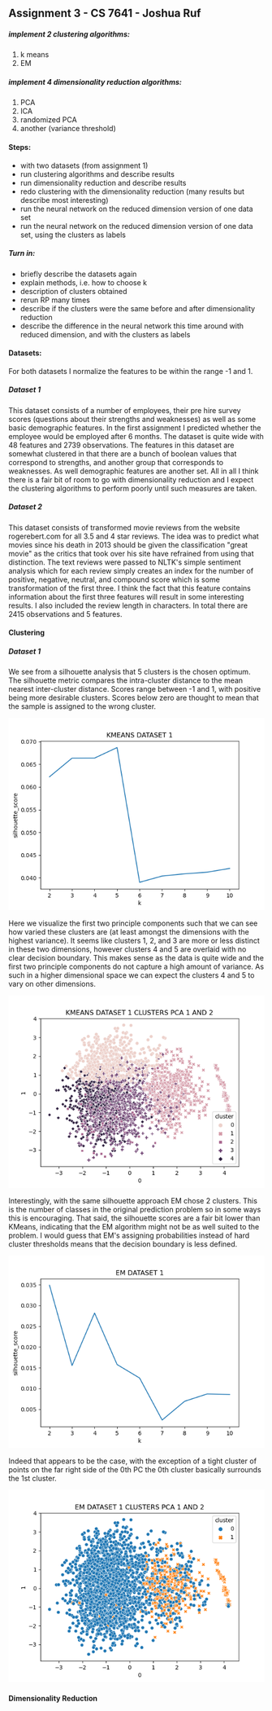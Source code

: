 ## Assignment 3 - CS 7641 - Joshua Ruf

##### implement 2 clustering algorithms:
1. k means
2. EM

##### implement 4 dimensionality reduction algorithms:
1. PCA
2. ICA
3. randomized PCA
4. another (variance threshold)

#### Steps:
- with two datasets (from assignment 1)
- run clustering algorithms and describe results
- run dimensionality reduction and describe results
- redo clustering with the dimensionality reduction (many results but describe most interesting)
- run the neural network on the reduced dimension version of one data set
- run the neural network on the reduced dimension version of one data set, using the clusters as labels

##### Turn in:
- briefly describe the datasets again
- explain methods, i.e. how to choose k
- description of clusters obtained
- rerun RP many times
- describe if the clusters were the same before and after dimensionality reduction
- describe the difference in the neural network this time around with reduced dimension, and with the clusters as labels

#### Datasets:

For both datasets I normalize the features to be within the range -1 and 1.

##### Dataset 1

This dataset consists of a number of employees, their pre hire survey scores (questions about their strengths and weaknesses) as well as some basic demographic features. In the first assignment I predicted whether the employee would be employed after 6 months. The dataset is quite wide with 48 features and 2739 observations. The features in this dataset are somewhat clustered in that there are a bunch of boolean values that correspond to strengths, and another group that corresponds to weaknesses. As well demographic features are another set. All in all I think there is a fair bit of room to go with dimensionality reduction and I expect the clustering algorithms to perform poorly until such measures are taken.

##### Dataset 2

This dataset consists of transformed movie reviews from the website rogerebert.com for all 3.5 and 4 star reviews. The idea was to predict what movies since his death in 2013 should be given the classification "great movie" as the critics that took over his site have refrained from using that distinction. The text reviews were passed to NLTK's simple sentiment analysis which for each review simply creates an index for the number of positive, negative, neutral, and compound score which is some transformation of the first three. I think the fact that this feature contains information about the first three features will result in some interesting results. I also included the review length in characters. In total there are 2415 observations and 5 features.

#### Clustering

##### Dataset 1

We see from a silhouette analysis that 5 clusters is the chosen optimum. The silhouette metric compares the intra-cluster distance to the mean nearest inter-cluster distance. Scores range between -1 and 1, with positive being more desirable clusters. Scores below zero are thought to mean that the sample is assigned to the wrong cluster.

![](plots/kmeans_dataset_1.png)

Here we visualize the first two principle components such that we can see how varied these clusters are (at least amongst the dimensions with the highest variance). It seems like clusters 1, 2, and 3 are more or less distinct in these two dimensions, however clusters 4 and 5 are overlaid with no clear decision boundary. This makes sense as the data is quite wide and the first two principle components do not capture a high amount of variance. As such in a higher dimensional space we can expect the clusters 4 and 5 to vary on other dimensions.

![](plots/kmeans_dataset_1_clusters_pca_1_and_2.png)

Interestingly, with the same silhouette approach EM chose 2 clusters. This is the number of classes in the original prediction problem so in some ways this is encouraging. That said, the silhouette scores are a fair bit lower than KMeans, indicating that the EM algorithm might not be as well suited to the problem. I would guess that EM's assigning probabilities instead of hard cluster thresholds means that the decision boundary is less defined.

![](plots/em_dataset_1.png)

Indeed that appears to be the case, with the exception of a tight cluster of points on the far right side of the 0th PC the 0th cluster basically surrounds the 1st cluster.

![](plots/em_dataset_1_clusters_pca_1_and_2.png)

#### Dimensionality Reduction

